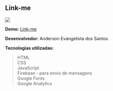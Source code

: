 ﻿## Link-me

![](https://www.pngitem.com/pimgs/m/476-4768356_html-css-javascript-logo-clipart-png-download-html.png)

**Demo:** [Link-me](https://andersonevangelista.github.io/link-me/)

**Desenvolvedor:** Anderson Evangelista dos Santos

**Tecnologias utilizadas:**
>HTML  
>CSS  
>JavaScript  
>Firebase - para envio de mensagens  
>Google Fonts  
>Google Analytics  

